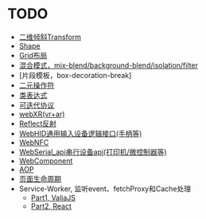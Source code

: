 # TODO

- [二维倾斜Transform](https://developer.mozilla.org/zh-CN/docs/Web/CSS/transform-function/skew)
- [Shape](https://developer.mozilla.org/zh-CN/docs/Web/CSS/shape-outside)
- [Grid布局](https://developer.mozilla.org/zh-CN/docs/Web/CSS/grid-auto-flow)
- [混合模式，mix-blend/background-blend/isolation/filter](https://developer.mozilla.org/zh-CN/docs/Web/CSS/mix-blend-mode)
- [片段模板，box-decoration-break]
- [二元操作符](https://developer.mozilla.org/zh-CN/docs/Web/JavaScript/Reference/Operators/Bitwise_Operators)
- [类表达式](https://developer.mozilla.org/zh-CN/docs/Web/JavaScript/Reference/Operators/class)
- [可迭代协议](https://developer.mozilla.org/zh-CN/docs/Web/JavaScript/Reference/Iteration_protocols)
- [webXR(vr+ar)](https://developer.mozilla.org/zh-CN/docs/Web/API/WebXR_Device_API)
- [Reflect反射](https://developer.mozilla.org/zh-CN/docs/Web/JavaScript/Reference/Global_Objects/Reflect)
- [WebHID通用输入设备逻辑接口(手柄等)](https://wicg.github.io/webhid/)
- [WebNFC](https://web.dev/nfc/)
- [WebSerial_api串行设备api(打印机/微控制器等)](https://wicg.github.io/serial/)
- [WebComponent](https://developer.mozilla.org/en-US/docs/Web/Web_Components)
- [AOP](https://juejin.cn/post/6903484050095210509)
- [页面生命周期](https://juejin.cn/post/6906779518040539144)
- Service-Worker, 监听event、fetchProxy和Cache处理
  - [Part1, ValiaJS](https://ithelp.ithome.com.tw/articles/10216819)
  - [Part2, React](https://juejin.im/post/6881616183158636552)
